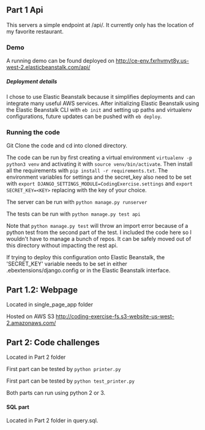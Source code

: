 ## Part 1 Api

This servers a simple endpoint at /api/. 
It currently only has the location of my favorite restaurant.

### Demo
A running demo can be found deployed on http://ce-env.fxrhvmyt8y.us-west-2.elasticbeanstalk.com/api/

##### Deployment details
I chose to use Elastic Beanstalk because it simplifies deployments and can integrate many useful AWS services.
After initializing Elastic Beanstalk using the Elastic Beanstalk CLI with `eb init` and setting up paths and virtualenv configurations, future updates can be pushed with  `eb deploy`.

### Running the code 
Git Clone the code and cd into cloned directory.

The code can be run by first creating a virtual environment `virtualenv -p python3 venv` and activating it with `source venv/bin/activate`. Then install all the requirements with `pip install -r requirements.txt`. The environment variables for settings and the secret_key also need to be set with `export DJANGO_SETTINGS_MODULE=CodingExercise.settings` and `export SECRET_KEY=<KEY>` replacing <Key> with the key of your choice. 

The server can be run with `python manage.py runserver`

The tests can be run with `python manage.py test api`

Note that `python manage.py test` will throw an import error because of a python test from the second part of the test. I  included the code here so I wouldn't have to manage a bunch of repos. It can be safely moved out of this directory without impacting the rest api. 

If trying to deploy this configuration onto Elastic Beanstalk, the 'SECRET_KEY' variable needs to be set in either .ebextensions/django.config or in the Elastic Beanstalk interface.

## Part 1.2: Webpage
Located in single_page_app folder

Hosted on AWS S3 http://coding-exercise-fs.s3-website-us-west-2.amazonaws.com/

## Part 2: Code challenges
Located in Part 2 folder

First part can be tested by `python printer.py`

First part can be tested by `python test_printer.py`

Both parts can run using python 2 or 3.

#### SQL part
Located in Part 2 folder in query.sql.
